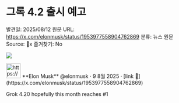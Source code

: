 # 그록 4.2 출시 예고

발견일: 2025/08/12
원문 URL: https://x.com/elonmusk/status/1953977558904762869
분류: 뉴스
원문 Source: 🔗x
즐겨찾기: No

![](https://abs.twimg.com/responsive-web/client-web/icon-ios.77d25eba.png)

<aside>
<img src="https://pbs.twimg.com/profile_images/1936002956333080576/kqqe2iWO_normal.jpg" alt="https://pbs.twimg.com/profile_images/1936002956333080576/kqqe2iWO_normal.jpg" width="40px" /> **Elon Musk** @elonmusk · 9 8월 2025 · [link 🔗](https://x.com/elonmusk/status/1953977558904762869)

Grok 4.20 hopefully this month reaches #1

</aside>